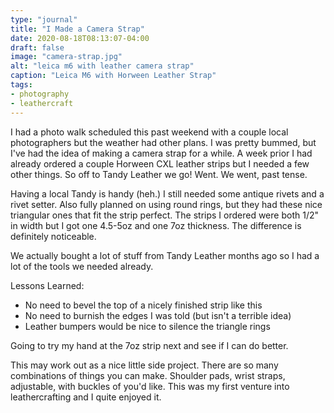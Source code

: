```yaml
---
type: "journal"
title: "I Made a Camera Strap"
date: 2020-08-18T08:13:07-04:00
draft: false
image: "camera-strap.jpg"
alt: "leica m6 with leather camera strap"
caption: "Leica M6 with Horween Leather Strap"
tags:
- photography
- leathercraft
---
```


I had a photo walk scheduled this past weekend with a couple local photographers but the weather had other plans. I was pretty bummed, but I've had the idea of making a camera strap for a while. A week prior I had already ordered a couple Horween CXL leather strips but I needed a few other things. So off to Tandy Leather we go! Went. We went, past tense.

Having a local Tandy is handy (heh.) I still needed some antique rivets and a rivet setter. Also fully planned on using round rings, but they had these nice triangular ones that fit the strip perfect. The strips I ordered were both 1/2" in width but I got one 4.5-5oz and one 7oz thickness. The difference is definitely noticeable.

We actually bought a lot of stuff from Tandy Leather months ago so I had a lot of the tools we needed already.

Lessons Learned:

- No need to bevel the top of a nicely finished strip like this
- No need to burnish the edges I was told (but isn't a terrible idea)
- Leather bumpers would be nice to silence the triangle rings

Going to try my hand at the 7oz strip next and see if I can do better.

This may work out as a nice little side project. There are so many combinations of things you can make. Shoulder pads, wrist straps, adjustable, with buckles of you'd like. This was my first venture into leathercrafting and I quite enjoyed it.
